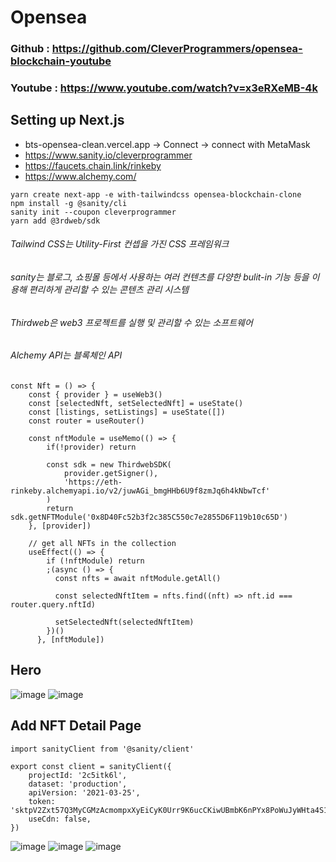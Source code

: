 # Opensea

### Github : https://github.com/CleverProgrammers/opensea-blockchain-youtube
### Youtube : https://www.youtube.com/watch?v=x3eRXeMB-4k

## Setting up Next.js

- bts-opensea-clean.vercel.app -> Connect -> connect with MetaMask 
- https://www.sanity.io/cleverprogrammer
- https://faucets.chain.link/rinkeby
- https://www.alchemy.com/
```
yarn create next-app -e with-tailwindcss opensea-blockchain-clone
npm install -g @sanity/cli
sanity init --coupon cleverprogrammer  
yarn add @3rdweb/sdk 
```
###### Tailwind CSS는 Utility-First 컨셉을 가진 CSS 프레임워크
###### sanity는 블로그, 쇼핑몰 등에서 사용하는 여러 컨텐츠를 다양한 bulit-in 기능 등을 이용해 편리하게 관리할 수 있는 콘텐츠 관리 시스템
###### Thirdweb은 web3 프로젝트를 실행 및 관리할 수 있는 소프트웨어
###### Alchemy API는 블록체인 API
```
const Nft = () => {
    const { provider } = useWeb3()
    const [selectedNft, setSelectedNft] = useState()
    const [listings, setListings] = useState([])
    const router = useRouter()

    const nftModule = useMemo(() => {
        if(!provider) return

        const sdk = new ThirdwebSDK(
            provider.getSigner(),
            'https://eth-rinkeby.alchemyapi.io/v2/juwAGi_bmgHHb6U9f8zmJq6h4kNbwTcf'
        )
        return sdk.getNFTModule('0x8D40Fc52b3f2c385C550c7e2855D6F119b10c65D')
    }, [provider])

    // get all NFTs in the collection
    useEffect(() => {
        if (!nftModule) return
        ;(async () => {
          const nfts = await nftModule.getAll()
    
          const selectedNftItem = nfts.find((nft) => nft.id === router.query.nftId)
    
          setSelectedNft(selectedNftItem)
        })()
      }, [nftModule])
```

## Hero
![image](https://user-images.githubusercontent.com/62472117/163810338-f2f9597d-fa72-4e11-a7d1-7dd971609a49.png)
![image](https://user-images.githubusercontent.com/62472117/163810360-402f97dd-aa5d-4705-87db-2d1dbbe905a8.png)

## Add NFT Detail Page
```
import sanityClient from '@sanity/client'

export const client = sanityClient({
    projectId: '2c5itk6l',
    dataset: 'production',
    apiVersion: '2021-03-25',
    token: 'sktpV2Zxt57Q3MyCGMzAcmompxXyEiCyK0Urr9K6ucCKiwUBmbK6nPYx8PoWuJyWHta4S1pqjt67o2allHKMIGr0nwPwVqPkFtGeDaV1vkmS3qRaDpWJgMO35PmG2ETXeGifSV6YDZ2LBc1LSnKWi3WJYPK87GyaZ4ZwZSO4mJA3q5eeBIv6',
    useCdn: false,
})
```
![image](https://user-images.githubusercontent.com/62472117/163811334-54927a67-f076-4596-8641-0dff986bc36f.png)
![image](https://user-images.githubusercontent.com/62472117/163811394-1e9fbcb2-6b3e-483e-9234-0a33ef7f7a13.png)
![image](https://user-images.githubusercontent.com/62472117/163811436-cbce31b8-3c06-4985-9bd7-cabb62c83acc.png)
